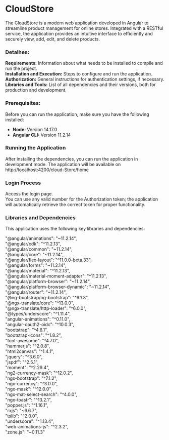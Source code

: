 # CloudStore
The CloudStore is a modern web application developed in Angular to streamline product management for online stores. Integrated with a RESTful service, the application provides an intuitive interface to efficiently and securely view, add, edit, and delete products.

### Detalhes:
**Requirements:** Information about what needs to be installed to compile and run the project.<br>
**Installation and Execution:** Steps to configure and run the application.<br>
**Authorization:** General instructions for authentication settings, if necessary.<br>
**Libraries and Tools:** List of all dependencies and their versions, both for production and development.<br>

### Prerequisites:
Before you can run the application, make sure you have the following installed:
- **Node:** Version 14.17.0
- **Angular CLI:** Version 11.2.14

### Running the Application
After installing the dependencies, you can run the application in development mode. The application will be available on http://localhost:4200/cloud-Store/home

### Login Process
Access the login page.<br>
You can use any valid number for the Authorization token; the application will automatically retrieve the correct token for proper functionality.

### Libraries and Dependencies
This application uses the following key libraries and dependencies:

"@angular/animations": "~11.2.14",<br>
"@angular/cdk": "^11.2.13",<br>
"@angular/common": "~11.2.14",<br>
"@angular/core": "~11.2.14",<br>
"@angular/flex-layout": "^11.0.0-beta.33",<br>
"@angular/forms": "~11.2.14",<br>
"@angular/material": "^11.2.13",<br>
"@angular/material-moment-adapter": "^11.2.13",<br>
"@angular/platform-browser": "~11.2.14",<br>
"@angular/platform-browser-dynamic": "~11.2.14",<br>
"@angular/router": "~11.2.14",<br>
"@ng-bootstrap/ng-bootstrap": "^9.1.3",<br>
"@ngx-translate/core": "^13.0.0",<br>
"@ngx-translate/http-loader": "^6.0.0",<br>
"@types/underscore": "^1.11.4",<br>
"angular-animations": "^0.11.0",<br>
"angular-oauth2-oidc": "^10.0.3",<br>
"bootstrap": "^4.6.1",<br>
"bootstrap-icons": "^1.8.2",<br>
"font-awesome": "^4.7.0",<br>
"hammerjs": "^2.0.8",<br>
"html2canvas": "^1.4.1",<br>
"jquery": "^3.6.0",<br>
"jspdf": "^2.5.1",<br>
"moment": "^2.29.4",<br>
"ng2-currency-mask": "^12.0.2",<br>
"ngx-bootstrap": "^7.1.2",<br>
"ngx-currency": "^3.0.0",<br>
"ngx-mask": "^12.0.0",<br>
"ngx-mat-select-search": "^4.0.0",<br>
"ngx-toastr": "^13.2.1",<br>
"popper.js": "^1.16.1",<br>
"rxjs": "~6.6.7",<br>
"tslib": "^2.0.0",<br>
"underscore": "^1.13.4",<br>
"web-animations-js": "^2.3.2",<br>
"zone.js": "~0.11.3"<br>

